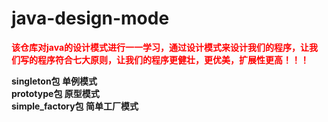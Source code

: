 # java-design-mode

**<font color=red>该仓库对java的设计模式进行一一学习，通过设计模式来设计我们的程序，让我们写的程序符合七大原则，让我们的程序更健壮，更优美，扩展性更高！！！</font>**

**singleton包 单例模式**  
**prototype包 原型模式**  
**simple_factory包 简单工厂模式**  


